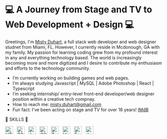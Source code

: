 # :computer: A Journey from Stage and TV to Web Development + Design :computer: 


Greetings, I'm [Misty Duhart](https://mduhart82.github.io/md-techie/), a full stack web developer and web designer studnet from Miami, FL. However, I currently reside in Mcdonough, GA with my family. My passion for learning coding grew from my profound interest in any and everything technology based. The world is increasingly becoming more and more digitized and I desire to contribute my enthusiasm and efforts to the technology community. 

- I’m currently working on building games and web pages.
- I’m always studying Javascript | MySQL | Adobe Photoshop | React | Typescript 
- I’m seeking internship/ entry-level front-end developer/web designer position within a creative tech compnay.
- How to reach me: misty.duhart@gmail.com
- Fun fact: I've been acting on stage and TV for over 16 years! [IMdB](https://www.imdb.com/name/nm2722124/)

 :notebook_with_decorative_cover: SKILLS :notebook_with_decorative_cover:

<img src="https://img.shields.io/badge/HTML5-282C34?logo=html5&logoColor=E34F26" alt="HTML5 logo" title="HTML5" height="25" />
&nbsp;
<img src="https://img.shields.io/badge/CSS3-282C34?logo=css3&logoColor=1572B6" alt="CSS3 logo" title="CSS3" height="25" />
&nbsp;
<img src="https://img.shields.io/badge/JavaScript-282C34?logo=javascript&logoColor=F7DF1E" alt="JavaScript logo" title="JavaScript" height="25" />
&nbsp;
<img src="https://img.shields.io/badge/React-282C34?logo=css3&logoColor=1572B6" alt="CSS3 logo" title="CSS3" height="25" />
&nbsp;
<img src="https://img.shields.io/badge/TypeScript-282C34?logo=typescript&logoColor=3178C6" alt="TypeScript logo" title="TypeScript" height="25" />
&nbsp;
<img src="https://img.shields.io/badge/VS%20Code-282C34?logo=visual-studio-code&logoColor=007ACC" alt="Visual Studio Code logo" title="Visual Studio Code" height="25" />
&nbsp;
<img src="https://img.shields.io/badge/Git-282C34?logo=fastlane&logoColor=00F200" alt="Fastlane logo" title="Fastlane" height="25" />
&nbsp;
<img src="https://img.shields.io/badge/Sass-282C34?logo=jest&logoColor=C21325" alt="Jest logo" title="Jest" height="25" />


